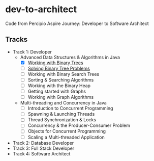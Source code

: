 # dev-to-architect

Code from Percipio Aspire Journey: Developer to Software Architect

## Tracks

- Track 1: Developer
  - Advanced Data Structures & Algorithms in Java
    - [x] [Working with Binary Trees][1]
    - [ ] [Solving Binary Tree Problems][2]
    - [ ] Working with Binary Search Trees
    - [ ] Sorting & Searching Algorithms
    - [ ] Working with the Binary Heap
    - [ ] Getting started with Graphs
    - [ ] Working with Graph Algorithms
  - Multi-threading and Concurrency in Java
    - [ ] Introduction to Concurrent Programming
    - [ ] Spawning & Launching Threads
    - [ ] Thread Synchronization & Locks
    - [ ] Concurrency & the Producer-Consumer Problem
    - [ ] Objects for Concurrent Programming
    - [ ] Scaling a Multi-threaded Application
- Track 2: Database Developer
- Track 3: Full Stack Developer
- Track 4: Software Architect

[1]: ./track-1-developer/src/basics/
[2]: ./track-1-developer/src/problems/
